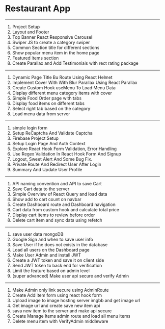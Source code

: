 # Restaurant App

---

1. Project Setup
1. Layout and Footer
1. Top Banner React Responsive Carousel
1. Swiper JS to create a category swiper
1. Common Section title for different sections
1. Show popular menu item in the home page
1. Featured Items section
1. Create Parallax and Add Testimonials with rect rating package

---

1. Dynamic Page Title Bu Route Using React Helmet
1. Implement Cover With With Blur Parallax Using React Parallax
1. Create Custom Hook useMenu To Load Menu Data
1. Display different menu category items with cover
1. Simple Food Order page with tabs
1. Display food items on different tabs
1. Select right tab based on the category
1. Load menu data from server

---

1. simple login form
1. Setup ReCaptcha And Validate Captcha
1. Firebase Project Setup
1. Setup Login Page And Auth Context
1. Explore React Hook Form Validation, Error Handling
1. Use Regex Validation In React Hook Form And Signup
1. Logout, Sweet Alert And Some Bug Fix.
1. Private Route And Redirect User After Login
1. Summary And Update User Profile

---

1. API naming convention and API to save Cart
1. Save Cart data to the server
1. Simple Overview of React Query and load data
1. Show add to cart count on navbar
1. Create Dashboard route and Dashboard navigation
1. Cart data from custom hook and calculate total price
1. Display cart items to review before order
1. Delete cart item and sync data using refetch

---

1. save user data mongoDB
1. Google Sign and when to save user info
1. Save User if he does not exists in the database
1. Load all users on the Dashboard page
1. Make User Admin and install JWT
1. Create a JWT token and save it on client side
1. Send JWT token to back end for verification
1. Limit the feature based on admin level
1. (super advanced) Make user api secure and verify Admin

---

1. Make Admin only link secure using AdminRoute
1. Create Add item form using react hook form
1. Upload image to image hosting server imgbb and get image url
1. Get image url and create save new item api
1. sava new item to the server and make api secure
1. Create Manage Items admin route and load all menu items
1. Delete menu item with VerifyAdmin middleware
